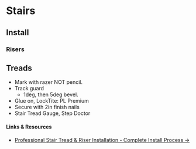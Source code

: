 # Stairs

## Install

### Risers

## Treads

- Mark with razer NOT pencil.
- Track guard
    - 1deg, then 5deg bevel.
- Glue on, LockTite: PL Premium
- Secure with 2in finish nails
- Stair Tread Gauge, Step Doctor


#### Links &amp; Resources

- [Professional Stair Tread & Riser Installation - Complete Install Process &rarr;](https://youtu.be/S-FUthZ8aU0)
